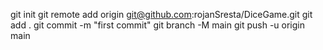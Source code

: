 git init
git remote add origin git@github.com:rojanSresta/DiceGame.git
git add .
git commit -m "first commit"
git branch -M main
git push -u origin main
